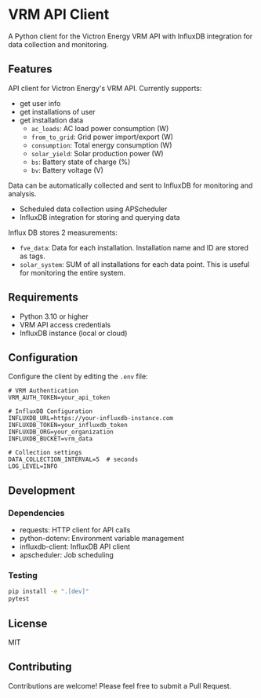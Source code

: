 # VRM API Client

A Python client for the Victron Energy VRM API with InfluxDB integration for data collection and monitoring.

## Features

API client for Victron Energy's VRM API. Currently supports:
- get user info
- get installations of user
- get installation data
  - `ac_loads`: AC load power consumption (W)
  - `from_to_grid`: Grid power import/export (W)
  - `consumption`: Total energy consumption (W)
  - `solar_yield`: Solar production power (W)
  - `bs`: Battery state of charge (%)
  - `bv`: Battery voltage (V)

Data can be automatically collected and sent to InfluxDB for monitoring and analysis.
- Scheduled data collection using APScheduler
- InfluxDB integration for storing and querying data

Influx DB stores 2 measurements:
- `fve_data`: Data for each installation. Installation name and ID are stored as tags.
- `solar_system`: SUM of all installations for each data point. This is useful for monitoring the entire system.

## Requirements

- Python 3.10 or higher
- VRM API access credentials
- InfluxDB instance (local or cloud)

## Configuration

Configure the client by editing the `.env` file:

```
# VRM Authentication
VRM_AUTH_TOKEN=your_api_token

# InfluxDB Configuration
INFLUXDB_URL=https://your-influxdb-instance.com
INFLUXDB_TOKEN=your_influxdb_token
INFLUXDB_ORG=your_organization
INFLUXDB_BUCKET=vrm_data

# Collection settings
DATA_COLLECTION_INTERVAL=5  # seconds
LOG_LEVEL=INFO
```

## Development

### Dependencies

- requests: HTTP client for API calls
- python-dotenv: Environment variable management
- influxdb-client: InfluxDB API client
- apscheduler: Job scheduling

### Testing

```bash
pip install -e ".[dev]"
pytest
```

## License

MIT

## Contributing

Contributions are welcome! Please feel free to submit a Pull Request.